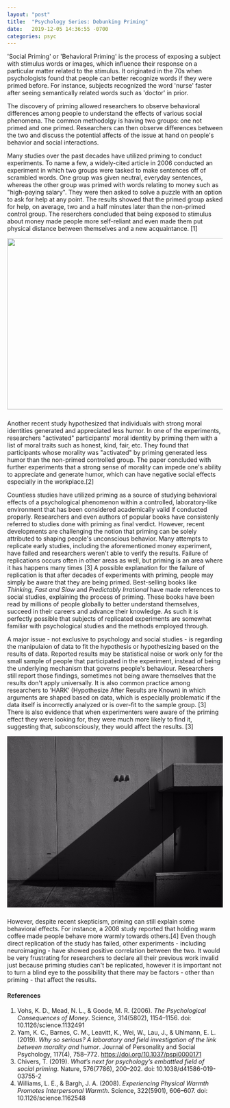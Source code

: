 ```yaml
---
layout: "post"
title:  "Psychology Series: Debunking Priming"
date:   2019-12-05 14:36:55 -0700
categories: psyc
---
```


'Social Priming' or 'Behavioral Priming' is the process of exposing a subject with stimulus words or images, which influence their response on a particular matter related to the stimulus. It originated in the 70s when psychologists found that people can better recognize words if they were primed before. For instance, subjects recognized the word 'nurse' faster after seeing semantically related words such as 'doctor' in prior.

The discovery of priming allowed researchers to observe behavioral differences among people to understand the effects of various social phenomena. The common methodolgy is having two groups: one not primed and one primed. Researchers can then observe differences between the two and discuss the potential affects of the issue at hand on people's behavior and social interactions.

Many studies over the past decades have utilized priming to conduct experiments. To name a few, a widely-cited article in 2006 conducted an experiment in which two groups were tasked to make sentences off of scrambled words. One group was given neutral, everyday sentences, whereas the other group was primed with words relating to money such as "high-paying salary". They were then asked to solve a puzzle with an option to ask for help at any point. The results showed that the primed group asked for help, on average, two and a half minutes later than the non-primed control group. The reserchers concluded that being exposed to stimulus about money made people more self-reliant and even made them put physical distance between themselves and a new acquaintance. [1]

<html>
<img src="https://github.com/kerimsertturk/kerimsertturk.github.io/blob/master/money.jpg?raw=true" class = "money" height = "400" width = "650"/>
<style>
.money{display: block;  margin-left: auto; margin-right: auto; padding-bottom: 10px}
</style>
</html>

Another recent study hypothesized that individuals with strong moral identities generated and appreciated less humor. In one of the experiments, researchers "activated" participants' moral identity by priming them with a list of moral traits such as honest, kind, fair, etc. They found that participants whose morality was "activated" by priming generated less humor than the non-primed controlled group. The paper concluded with further experiments that a strong sense of morality can impede one's ability to appreciate and generate humor, which can have negative social effects especially in the workplace.[2]

Countless studies have utilized priming as a source of studying behavioral effects of a psychological phenomenon within a controlled, laboratory-like environment that has been considered academically valid if conducted proparly. Researchers and even authors of popular books have consistenly referred to studies done with priming as final verdict. However, recent developments are challenging the notion that priming can be solely attributed to shaping people's unconscious behavior. Many attempts to replicate early studies, including the aforementioned money experiment, have failed and researchers weren't able to verify the results. Failure of replications occurs often in other areas as well, but priming is an area where it has happens many times [3] A possible explanation for the failure of replication is that after decades of  experiments with priming, people may simply be aware that they are being primed. Best-selling books like *Thinking, Fast and Slow* and *Predictably Irrational* have made references to social studies, explaining the process of priming. These books have been read by millions of people globally to better understand themselves, succeed in their careers and advance their knowledge. As such it is perfectly possible that subjects of replicated experiments are somewhat familiar with psychological studies and the methods employed through.

A major issue - not exclusive to psychology and social studies - is regarding the manipulaion of data to fit the hypothesis or hypothesizing based on the results of data. Reported results may be statistical noise or work only for the small sample of people that participated in the experiment, instead of being the underlying mechanism that governs people's behaviour. Researchers still report those findings, sometimes not being aware themselves that the results don't apply universally. It is also common practice among researchers to ‘HARK’ (Hypothesize After Results are Known) in which arguments are shaped based on data, which is especially problematic if the data itself is incorrectly analyzed or is over-fit to the sample group. [3] There is also evidence that when experimenters were aware of the priming effect they were looking for, they were much more likely to find it, suggesting that, subconsciously, they would affect the results. [3]

<html>
<img src="https://github.com/kerimsertturk/kerimsertturk.github.io/blob/master/shadow.jpg?raw=true" class = "money" height = "400" width = "650"/>
<style>
.money{display: block;  margin-left: auto; margin-right: auto; padding-bottom: 10px}
</style>
</html>

However, despite recent skepticism, priming can still explain some behavioral effects. For instance, a 2008 study reported that holding warm coffee made people behave more warmly towards others.[4] Even though direct replication of the study has failed, other experiments - including neuroimaging - have showed positive correlation between the two. It would be very frustrating for researchers to declare all their previous work invalid just because priming studies can't be replicated, however it is important not to turn a blind eye to the possibility that there may be factors - other than priming - that affect the results.

#### References
1. Vohs, K. D., Mead, N. L., & Goode, M. R. (2006). *The Psychological Consequences of Money*. Science, 314(5802), 1154–1156. doi: 10.1126/science.1132491
2. Yam, K. C., Barnes, C. M., Leavitt, K., Wei, W., Lau, J., & Uhlmann, E. L. (2019). *Why so serious? A laboratory and field investigation of the link between morality and humor*. Journal of Personality and Social Psychology, 117(4), 758–772. https://doi.org/10.1037/pspi0000171
3. Chivers, T. (2019). *What’s next for psychology’s embattled field of social priming*. Nature, 576(7786), 200–202. doi: 10.1038/d41586-019-03755-2
4. Williams, L. E., & Bargh, J. A. (2008). *Experiencing Physical Warmth Promotes Interpersonal Warmth*. Science, 322(5901), 606–607. doi: 10.1126/science.1162548
